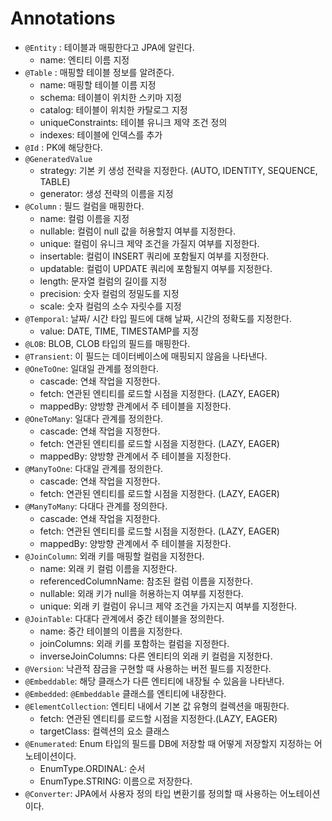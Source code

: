 # Annotations

- `@Entity` : 테이블과 매핑한다고 JPA에 알린다. 
  - name: 엔티티 이름 지정
- `@Table` : 매핑할 테이블 정보를 알려준다.
  - name: 매핑할 테이블 이름 지정
  - schema: 테이블이 위치한 스키마 지정
  - catalog: 테이블이 위치한 카탈로그 지정
  - uniqueConstraints: 테이블 유니크 제약 조건 정의
  - indexes: 테이블에 인덱스를 추가
- `@Id` : PK에 해당한다.
- `@GeneratedValue`
  - strategy: 기본 키 생성 전략을 지정한다. (AUTO, IDENTITY, SEQUENCE, TABLE)
  - generator: 생성 전략의 이름을 지정
- `@Column` : 필드 컬럼을 매핑한다.
  - name: 컬럼 이름을 지정
  - nullable: 컬럼이 null 값을 허용할지 여부를 지정한다.
  - unique: 컬럼이 유니크 제약 조건을 가질지 여부를 지정한다.
  - insertable: 컬럼이 INSERT 쿼리에 포함될지 여부를 지정한다.
  - updatable: 컬럼이 UPDATE 쿼리에 포함될지 여부를 지정한다.
  - length: 문자열 컬럼의 길이를 지정
  - precision: 숫자 컬럼의 정밀도를 지정
  - scale: 숫자 컬럼의 소수 자릿수를 지정
- `@Temporal`: 날짜/ 시간 타입 필드에 대해 날짜, 시간의 정확도를 지정한다.
  - value: DATE, TIME, TIMESTAMP를 지정
- `@LOB`: BLOB, CLOB 타입의 필드를 매핑한다.
- `@Transient`: 이 필드는 데이터베이스에 매핑되지 않음을 나타낸다.
- `@OneToOne`: 일대일 관계를 정의한다.
  - cascade: 연쇄 작업을 지정한다. 
  - fetch: 연관된 엔티티를 로드할 시점을 지정한다. (LAZY, EAGER)
  - mappedBy: 양방향 관계에서 주 테이블을 지정한다.
- `@OneToMany`: 일대다 관계를 정의한다.
  - cascade: 연쇄 작업을 지정한다.
  - fetch: 연관된 엔티티를 로드할 시점을 지정한다. (LAZY, EAGER)
  - mappedBy: 양방향 관계에서 주 테이블을 지정한다.
- `@ManyToOne`: 다대일 관계를 정의한다.
  - cascade: 연쇄 작업을 지정한다.
  - fetch: 연관된 엔티티를 로드할 시점을 지정한다. (LAZY, EAGER)
- `@ManyToMany`: 다대다 관계를 정의한다.
  - cascade: 연쇄 작업을 지정한다.
  - fetch: 연관된 엔티티를 로드할 시점을 지정한다. (LAZY, EAGER)
  - mappedBy: 양방향 관계에서 주 테이블을 지정한다.
- `@JoinColumn`: 외래 키를 매핑할 컬럼을 지정한다.
  - name: 외래 키 컬럼 이름을 지정한다.
  - referencedColumnName: 참조된 컬럼 이름을 지정한다.
  - nullable: 외래 키가 null을 허용하는지 여부를 지정한다.
  - unique: 외래 키 컬럼이 유니크 제약 조건을 가지는지 여부를 지정한다.
- `@JoinTable`: 다대다 관계에서 중간 테이블을 정의한다.
  - name: 중간 테이블의 이름을 지정한다.
  - joinColumns: 외래 키를 포함하는 컬럼을 지정한다.
  - inverseJoinColumns: 다른 엔티티의 외래 키 컬럼을 지정한다.
- `@Version`: 낙관적 잠금을 구현할 때 사용하는 버전 필드를 지정한다.
- `@Embeddable`: 해당 클래스가 다른 엔티티에 내장될 수 있음을 나타낸다.
- `@Embedded`: `@Embeddable` 클래스를 엔티티에 내장한다.
- `@ElementCollection`: 엔티티 내에서 기본 값 유형의 컬렉션을 매핑한다.
  - fetch: 연관된 엔티티를 로드할 시점을 지정한다.(LAZY, EAGER)
  - targetClass: 컬렉션의 요소 클래스 
- `@Enumerated`: Enum 타입의 필드를 DB에 저장할 때 어떻게 저장할지 지정하는 어노테이션이다.
  - EnumType.ORDINAL: 순서
  - EnumType.STRING: 이름으로 저장한다.
- `@Converter`: JPA에서 사용자 정의 타입 변환기를 정의할 때 사용하는 어노테이션이다.